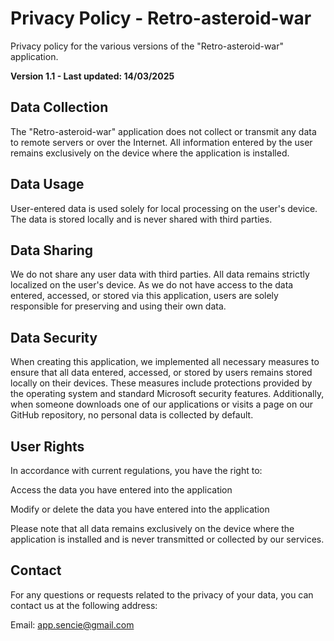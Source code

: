 # Privacy Policy - Retro-asteroid-war
Privacy policy for the various versions of the "Retro-asteroid-war" application.

**Version 1.1 - Last updated: 14/03/2025**

## **Data Collection**
The "Retro-asteroid-war" application does not collect or transmit any data to remote servers or over the Internet. All information entered by the user remains exclusively on the device where the application is installed.

## **Data Usage**
User-entered data is used solely for local processing on the user's device. The data is stored locally and is never shared with third parties.

## **Data Sharing**
We do not share any user data with third parties. All data remains strictly localized on the user's device. As we do not have access to the data entered, accessed, or stored via this application, users are solely responsible for preserving and using their own data.

## **Data Security**
When creating this application, we implemented all necessary measures to ensure that all data entered, accessed, or stored by users remains stored locally on their devices. These measures include protections provided by the operating system and standard Microsoft security features. Additionally, when someone downloads one of our applications or visits a page on our GitHub repository, no personal data is collected by default.

## **User Rights**
In accordance with current regulations, you have the right to:

Access the data you have entered into the application

Modify or delete the data you have entered into the application

Please note that all data remains exclusively on the device where the application is installed and is never transmitted or collected by our services.

## **Contact**
For any questions or requests related to the privacy of your data, you can contact us at the following address:

Email: app.sencie@gmail.com
